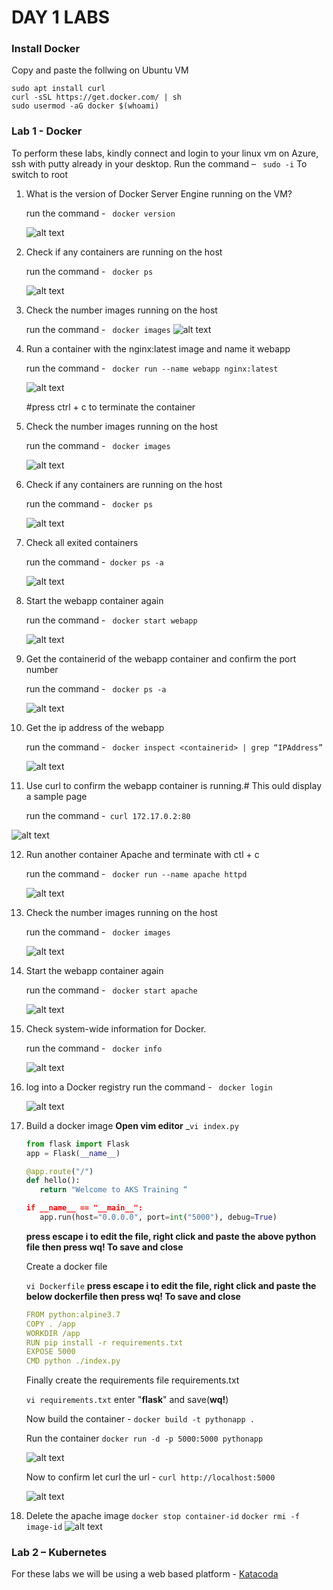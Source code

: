# DAY 1 LABS


### Install Docker

Copy and paste the follwing on Ubuntu VM
``` 
sudo apt install curl
curl -sSL https://get.docker.com/ | sh
sudo usermod -aG docker $(whoami)
```



### Lab 1 - Docker
To perform these labs, kindly connect and login to your linux vm on Azure, ssh with putty already in your desktop. Run the command – ```  sudo -i ``` To switch to root

1.  What is the version of Docker Server Engine running on the VM?
    
    run the command - ```  docker version ```

    ![alt text](../img/docker-version.png "docker version")

2.  Check if any containers are running on the host
     
    run the command - ```  docker ps ```

    ![alt text](../img/docker-ps.png "docker ps")

3.  Check the number images running on the host 
   
    run the command - ```  docker images ```
    ![alt text](../img/docker-img.png "docker image")

4.  Run a container with the nginx:latest image and name it webapp
    
    run the command - ```  docker run --name webapp nginx:latest ``` 

    ![alt text](../img/docker-output.png "docker image")

     #press ctrl + c to terminate the container

5.  Check the number images running on the host 

    run the command - ```  docker images ```

     ![alt text](../img/docker-img2.png "docker image")

6.  Check if any containers are running on the host

    run the command -  ```  docker ps ```
    
    ![alt text](../img/docker-ps.png "docker ps")

7.  Check all exited containers

    run the command -```  docker ps -a ```

    ![alt text](../img/docker-psa.png "docker ps -a")

8.  Start the webapp container again
 
    run the command - ```  docker start webapp ```

     ![alt text](../img/docker-start.png "docker start")

9.  Get the containerid of the webapp container and confirm the port number

     run the command - ```  docker ps -a ```

     ![alt text](../img/docker-psa2.png "docker ps -a")


10. Get the ip address of the webapp

     run the command - ```  docker inspect <containerid> | grep “IPAddress” ```

    ![alt text](../img/docker-inspect.png "docker get ip address")

 
11. Use curl to confirm the webapp container is running.# This ould display a sample page

    run the command -```  curl 172.17.0.2:80 ```

   ![alt text](../img/curl-output.png "curl output")

12. Run another container Apache and terminate with ctl + c

    run the command - ```  docker run --name apache httpd ```

     ![alt text](../img/docker-run2.png "docker run")

13. Check the number images running on the host 

    run the command - ```  docker images  ```

    ![alt text](../img/docker-img3.png "docker run")


14. Start the webapp container again 

    run the command - ```  docker start apache ```

    ![alt text](../img/docker-start.png "docker start")

15. Check system-wide information for Docker.

    run the command - ```  docker info ```

     ![alt text](../img/docker-info.png "docker info")

16. log into a Docker registry
    run the command - ```  docker login ```

    ![alt text](../img/docker-login.png "docker login")

17. Build a docker image 
    **Open vim editor** _``` vi index.py ```
     ```python
    from flask import Flask
    app = Flask(__name__)

    @app.route("/")
    def hello():
        return "Welcome to AKS Training “

    if __name__ == "__main__":
        app.run(host="0.0.0.0", port=int("5000"), debug=True)
    ```
    **press escape i to edit the file, right click and paste the above python file then press wq! To save and close**

    Create a docker file

    ``` vi Dockerfile ```
    **press escape i to edit the file, right click and paste the below dockerfile  then press wq! To save and close**

    ```YAML
    FROM python:alpine3.7
    COPY . /app
    WORKDIR /app
    RUN pip install -r requirements.txt
    EXPOSE 5000
    CMD python ./index.py
    ```
    Finally create the requirements file requirements.txt

    ``` vi requirements.txt ```
    enter "**flask**" and save(**wq!**)

    Now build the container -
    ``` docker build -t pythonapp . ```  

    Run the container
    ``` docker run -d -p 5000:5000 pythonapp ```

    ![alt text](../img/docker-run3.png "docker run")

    Now to confirm let curl the url - ```curl http://localhost:5000 ```

    ![alt text](../img/curl2.png "curl")

18.	Delete the apache image
    ``` docker stop container-id ```
    ``` docker rmi -f image-id ```
    ![alt text](../img/docker-delete.png "docker delete")




### Lab 2 – Kubernetes

For these labs we will be using a web based platform - [Katacoda](https://www.katacoda.com/courses/kubernetes/playground)



     
